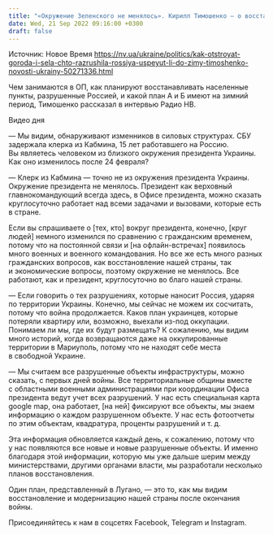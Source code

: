 ```yaml
---
title: "«Окружение Зеленского не менялось». Кирилл Тимошенко — о восстановлении разрушенных РФ городов и сел Украины накануне зимы. Интервью"
date: Wed, 21 Sep 2022 09:16:00 +0300
draft: false
---
```

Источник: Новое Время https://nv.ua/ukraine/politics/kak-otstroyat-goroda-i-sela-chto-razrushila-rossiya-uspeyut-li-do-zimy-timoshenko-novosti-ukrainy-50271336.html


Чем занимаются в ОП, как планируют восстанавливать населенные пункты, разрушенные Россией, и какой план А и Б имеют на зимний период, Тимошенко рассказал в интервью Радио НВ.

 Видео дня   

— Мы видим, обнаруживают изменников в силовых структурах. СБУ задержала клерка из Кабмина, 15 лет работавшего на Россию. Вы являетесь человеком из близкого окружения президента Украины. Как оно изменилось после 24 февраля?

— Клерк из Кабмина — точно не из окружения президента Украины. Окружение президента не менялось. Президент как верховный главнокомандующий всегда здесь, в Офисе президента, можно сказать круглосуточно работает над всеми задачами и вызовами, которые есть в стране.

Если вы спрашиваете о [тех, кто] вокруг президента, конечно, [круг людей] немного изменился по сравнению с гражданским временем, потому что на постоянной связи и [на офлайн-встречах] появилось много военных и военного командования. Но все же есть много разных гражданских вопросов, как восстановление нашей страны, так и экономические вопросы, поэтому окружение не менялось. Все работают, как и президент, круглосуточно во благо нашей страны.

— Если говорить о тех разрушениях, которые наносит Россия, ударяя по территории Украины. Конечно, мы сейчас не можем их сосчитать, потому что война продолжается. Каков план украинцев, которые потеряли квартиру или, возможно, выехали из-под оккупации. Понимаем ли мы, где их будут размещать? К сожалению, мы видим много историй, когда возвращаются даже на оккупированные территории в Мариуполь, потому что не находят себе места в свободной Украине.

— Мы считаем все разрушенные объекты инфраструктуры, можно сказать, с первых дней войны. Все территориальные общины вместе с областными военными администрациями при координации Офиса президента ведут учет всех разрушений. У нас есть специальная карта google map, она работает, [на ней] фиксируют все объекты, мы знаем информацию о каждом разрушенном объекте. У нас есть фотоотчеты по этим объектам, квадратура, проценты разрушений и т. д.

Эта информация обновляется каждый день, к сожалению, потому что у нас появляются все новые и новые разрушенные объекты. И именно благодаря этой информации, которую мы уже дальше шерим между министерствами, другими органами власти, мы разработали несколько планов восстановления.

Один план, представленный в Лугано, — это то, как мы видим восстановление и модернизацию нашей страны после окончания войны.

Присоединяйтесь к нам в соцсетях Facebook, Telegram и Instagram.
